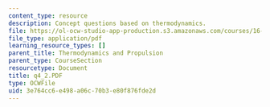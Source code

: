```yaml
---
content_type: resource
description: Concept questions based on thermodynamics.
file: https://ol-ocw-studio-app-production.s3.amazonaws.com/courses/16-01-unified-engineering-i-ii-iii-iv-fall-2005-spring-2006/3e764cc6e498a06c70b3e80f876fde2d_q4_2.PDF
file_type: application/pdf
learning_resource_types: []
parent_title: Thermodynamics and Propulsion
parent_type: CourseSection
resourcetype: Document
title: q4_2.PDF
type: OCWFile
uid: 3e764cc6-e498-a06c-70b3-e80f876fde2d
---
```

